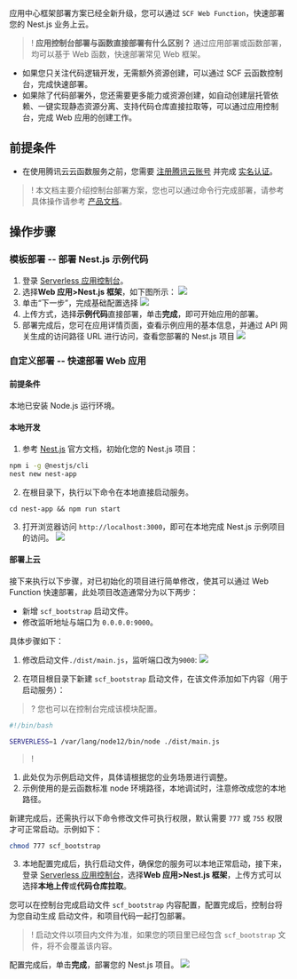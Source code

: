 应用中心框架部署方案已经全新升级，您可以通过 `SCF Web Function`，快速部署您的 Nest.js 业务上云。


>! **应用控制台部署与函数直接部署有什么区别？**
通过应用部署或函数部署，均可以基于 Web 函数，快速部署常见 Web 框架。
- 如果您只关注代码逻辑开发，无需额外资源创建，可以通过 SCF 云函数控制台，完成快速部署。
- 如果除了代码部署外，您还需要更多能力或资源创建，如自动创建层托管依赖、一键实现静态资源分离、支持代码仓库直接拉取等，可以通过应用控制台，完成 Web 应用的创建工作。


## 前提条件
- 在使用腾讯云云函数服务之前，您需要 [注册腾讯云账号](https://cloud.tencent.com/register?s_url=https%3A%2F%2Fcloud.tencent.com%2F) 并完成 [实名认证](https://cloud.tencent.com/document/product/378/3629)。
  
>! 本文档主要介绍控制台部署方案，您也可以通过命令行完成部署，请参考具体操作请参考 [产品文档](https://cloud.tencent.com/document/product/583/58183)。

## 操作步骤

### 模板部署 -- 部署 Nest.js 示例代码
1. 登录 [Serverless 应用控制台](https://console.cloud.tencent.com/sls)。
2. 选择**Web 应用>Nest.js 框架**，如下图所示：
![](https://main.qcloudimg.com/raw/2ad8857337c06a56df2f5bfd733b40b3.png)
3. 单击“下一步”，完成基础配置选择
![](https://main.qcloudimg.com/raw/9f22f8c1e5426b5d3d54631caabde012.png)
4. 上传方式，选择**示例代码**直接部署，单击**完成**，即可开始应用的部署。
5. 部署完成后，您可在应用详情页面，查看示例应用的基本信息，并通过 API 网关生成的访问路径 URL 进行访问，查看您部署的 Nest.js 项目
![](https://main.qcloudimg.com/raw/3f58b9b4fb41611ef57a7863a36e2a3b.png)


### 自定义部署 -- 快速部署 Web 应用
#### 前提条件

本地已安装 Node.js 运行环境。

#### 本地开发

1. 参考 [Nest.js](https://nestjs.bootcss.com/first-steps) 官方文档，初始化您的 Nest.js 项目：
```sh
npm i -g @nestjs/cli
nest new nest-app
```
2. 在根目录下，执行以下命令在本地直接启动服务。
```shell
cd nest-app && npm run start
```
3. 打开浏览器访问 `http://localhost:3000`，即可在本地完成 Nest.js 示例项目的访问。
![](https://main.qcloudimg.com/raw/cff5858199e1433f793022572903b134.png)

#### 部署上云

接下来执行以下步骤，对已初始化的项目进行简单修改，使其可以通过 Web Function 快速部署，此处项目改造通常分为以下两步：

- 新增 `scf_bootstrap` 启动文件。
- 修改监听地址与端口为 `0.0.0.0:9000`。

具体步骤如下：
1. 修改启动文件`./dist/main.js`，监听端口改为`9000`:
![](https://main.qcloudimg.com/raw/4f32f01747c5868a89d513f7ff8e91f2.png)

2. 在项目根目录下新建 `scf_bootstrap` 启动文件，在该文件添加如下内容（用于启动服务）：
>? 您也可以在控制台完成该模块配置。
>
```sh
#!/bin/bash

SERVERLESS=1 /var/lang/node12/bin/node ./dist/main.js
```

>! 
1. 此处仅为示例启动文件，具体请根据您的业务场景进行调整。
2. 示例使用的是云函数标准 node 环境路径，本地调试时，注意修改成您的本地路径。
>

新建完成后，还需执行以下命令修改文件可执行权限，默认需要 `777` 或 `755` 权限才可正常启动。示例如下： 
```sh
chmod 777 scf_bootstrap
```
3. 本地配置完成后，执行启动文件，确保您的服务可以本地正常启动，接下来，登录 [Serverless 应用控制台](https://console.cloud.tencent.com/sls)，选择**Web 应用>Nest.js 框架**，上传方式可以选择**本地上传**或**代码仓库拉取**。

您可以在控制台完成启动文件 `scf_bootstrap` 内容配置，配置完成后，控制台将为您自动生成 启动文件，和项目代码一起打包部署。
>! 启动文件以项目内文件为准，如果您的项目里已经包含 `scf_bootstrap` 文件，将不会覆盖该内容。
>

配置完成后，单击**完成**，部署您的 Nest.js 项目。
![](https://main.qcloudimg.com/raw/a28efc9156bc3ba9ab817be16a463a02.png)
